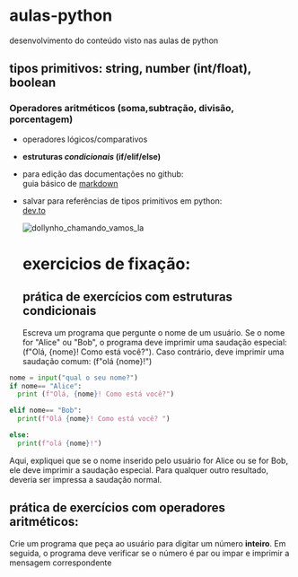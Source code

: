 # aulas-python
desenvolvimento do conteúdo visto nas aulas de python

## tipos primitivos: string, number (int/float), boolean
### Operadores aritméticos (soma,subtração, divisão, porcentagem)
- operadores lógicos/comparativos
- **estruturas _condicionais_ (if/elif/else)**
- para edição das documentações no github: <br/> guia básico de [markdown](https://docs.pipz.com/central-de-ajuda/learning-center/guia-basico-de-markdown#open)
- salvar para referências de tipos primitivos em python: <br/>
  [dev.to](https://dev.to/dormin/tipos-primitivos-em-python-10jg)

  ![dollynho_chamando_vamos_la](https://static.wikia.nocookie.net/nn-games/images/1/13/Doas.jpg/revision/latest?cb=20200721172336&path-prefix=pt-br)

  # exercicios de fixação:
  ## prática de exercícios com estruturas condicionais
  Escreva um programa que pergunte o nome de um usuário. Se o nome for "Alice" ou "Bob", o programa deve imprimir uma saudação especial: (f"Olá, {nome}! Como está você?"). Caso contrário, deve imprimir uma saudação comum: (f"olá {nome}!")


```py
nome = input("qual o seu nome?")
if nome== "Alice":
  print (f"Olá, {nome}! Como está você?")

elif nome== "Bob":
  print(f"Olá {nome}! Como está você? ")

else:
  print(f"olá {nome}!")
```

Aqui, expliquei que se o nome inserido pelo usuário for Alice ou se for Bob, ele deve imprimir a saudação especial. Para qualquer outro resultado, deveria ser impressa a saudação normal.

## prática de exercícios com operadores aritméticos:
Crie um programa que peça ao usuário para digitar um número **inteiro**. Em seguida, o programa deve verificar se o número é par ou impar e imprimir a mensagem correspondente

```py


  
